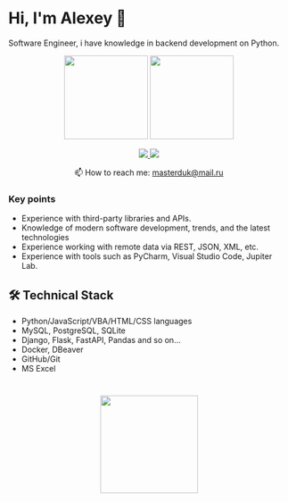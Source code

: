 # Hi, I'm Alexey 👋
Software Engineer, i have knowledge in backend development on Python.

<p align='center'>
   <a href="https://github-readme-stats.vercel.app/api?username=Masterduk&show_icons=true&theme=radical&count_private=true"><img
           height=150
           src="https://github-readme-stats.vercel.app/api?username=Masterduk&show_icons=true&theme=radical&count_private=true"/></a>
   <a href="https://github.com/Masterduk/github-readme-stats"><img height=150
                                                                  src="https://github-readme-stats.vercel.app/api/top-langs/?username=Masterduk&theme=radical&layout=compact"/></a>
</p>

<p align='center'>
   <a href="https://www.linkedin.com/in/alexey-gerasimov-a18178114/">
       <img src="https://img.shields.io/badge/linkedin-%230077B5.svg?&style=for-the-badge&logo=linkedin&logoColor=white"/>
   </a>
   <a href="https://t.me/masterduk">
       <img src="https://img.shields.io/badge/Telegram-blue?style=for-the-badge&logo=Telegram"/>
   </a>

<p align='center'>
   📫 How to reach me: <a href='mailto:masterduk@mail.ru'>masterduk@mail.ru</a>
</p>

### Key points
*   Experience with third-party libraries and APIs.
*   Knowledge of modern software development, trends, and the latest technologies
*   Experience working with remote data via REST, JSON, XML, etc.
*   Experience with tools such as PyCharm, Visual Studio Code, Jupiter Lab.

## 🛠 Technical Stack
*   Python/JavaScript/VBA/HTML/CSS languages
*   MySQL, PostgreSQL, SQLite
*   Django, Flask, FastAPI, Pandas and so on...
*   Docker, DBeaver
*   GitHub/Git
*   MS Excel

<div align="center" style="margin: 40px 0">
   <a href="https://github.com/Masterduk/github-profile-views-counter">
       <img width="175px" src="https://komarev.com/ghpvc/?username=Masterduk&color=DE002D">
   </a>
</div>
